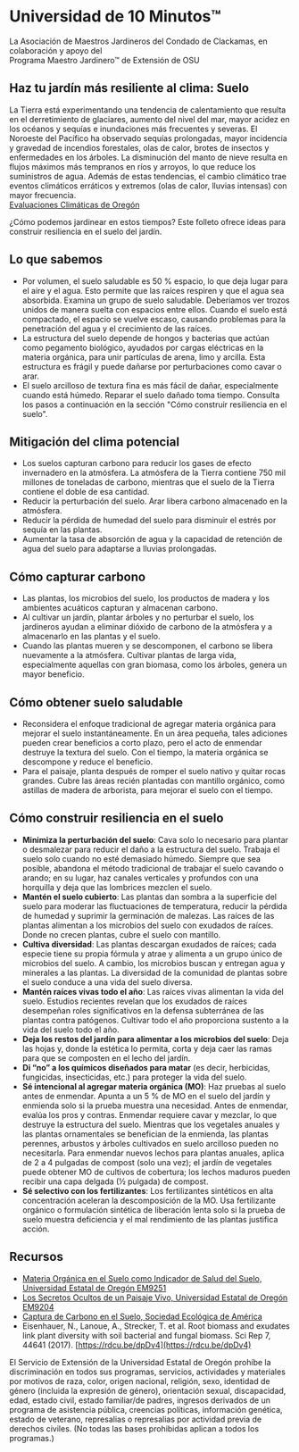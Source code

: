 # Universidad de 10 Minutos™  
La Asociación de Maestros Jardineros del Condado de Clackamas, en colaboración y apoyo del  
Programa Maestro Jardinero™ de Extensión de OSU  

## Haz tu jardín más resiliente al clima: Suelo  
La Tierra está experimentando una tendencia de calentamiento que resulta en el derretimiento de glaciares, aumento del nivel del mar, mayor acidez en los océanos y sequías e inundaciones más frecuentes y severas. El Noroeste del Pacífico ha observado sequías prolongadas, mayor incidencia y gravedad de incendios forestales, olas de calor, brotes de insectos y enfermedades en los árboles. La disminución del manto de nieve resulta en flujos máximos más tempranos en ríos y arroyos, lo que reduce los suministros de agua. Además de estas tendencias, el cambio climático trae eventos climáticos erráticos y extremos (olas de calor, lluvias intensas) con mayor frecuencia.  
[Evaluaciones Climáticas de Oregón](https://blogs.oregonstate.edu/occri/oregon-climate-assessments/)  

¿Cómo podemos jardinear en estos tiempos? Este folleto ofrece ideas para construir resiliencia en el suelo del jardín.  

## Lo que sabemos  
- Por volumen, el suelo saludable es 50 % espacio, lo que deja lugar para el aire y el agua. Esto permite que las raíces respiren y que el agua sea absorbida. Examina un grupo de suelo saludable. Deberíamos ver trozos unidos de manera suelta con espacios entre ellos. Cuando el suelo está compactado, el espacio se vuelve escaso, causando problemas para la penetración del agua y el crecimiento de las raíces.  
- La estructura del suelo depende de hongos y bacterias que actúan como pegamento biológico, ayudados por cargas eléctricas en la materia orgánica, para unir partículas de arena, limo y arcilla. Esta estructura es frágil y puede dañarse por perturbaciones como cavar o arar.  
- El suelo arcilloso de textura fina es más fácil de dañar, especialmente cuando está húmedo. Reparar el suelo dañado toma tiempo. Consulta los pasos a continuación en la sección "Cómo construir resiliencia en el suelo".  

## Mitigación del clima potencial  
- Los suelos capturan carbono para reducir los gases de efecto invernadero en la atmósfera. La atmósfera de la Tierra contiene 750 mil millones de toneladas de carbono, mientras que el suelo de la Tierra contiene el doble de esa cantidad.  
- Reducir la perturbación del suelo. Arar libera carbono almacenado en la atmósfera.  
- Reducir la pérdida de humedad del suelo para disminuir el estrés por sequía en las plantas.  
- Aumentar la tasa de absorción de agua y la capacidad de retención de agua del suelo para adaptarse a lluvias prolongadas.  

## Cómo capturar carbono  
- Las plantas, los microbios del suelo, los productos de madera y los ambientes acuáticos capturan y almacenan carbono.  
- Al cultivar un jardín, plantar árboles y no perturbar el suelo, los jardineros ayudan a eliminar dióxido de carbono de la atmósfera y a almacenarlo en las plantas y el suelo.  
- Cuando las plantas mueren y se descomponen, el carbono se libera nuevamente a la atmósfera. Cultivar plantas de larga vida, especialmente aquellas con gran biomasa, como los árboles, genera un mayor beneficio.  

## Cómo obtener suelo saludable  
- Reconsidera el enfoque tradicional de agregar materia orgánica para mejorar el suelo instantáneamente. En un área pequeña, tales adiciones pueden crear beneficios a corto plazo, pero el acto de enmendar destruye la textura del suelo. Con el tiempo, la materia orgánica se descompone y reduce el beneficio.  
- Para el paisaje, planta después de romper el suelo nativo y quitar rocas grandes. Cubre las áreas recién plantadas con mantillo orgánico, como astillas de madera de arborista, para mejorar el suelo con el tiempo.  

## Cómo construir resiliencia en el suelo  
- **Minimiza la perturbación del suelo**: Cava solo lo necesario para plantar o desmalezar para reducir el daño a la estructura del suelo. Trabaja el suelo solo cuando no esté demasiado húmedo. Siempre que sea posible, abandona el método tradicional de trabajar el suelo cavando o arando; en su lugar, haz canales verticales y profundos con una horquilla y deja que las lombrices mezclen el suelo.  
- **Mantén el suelo cubierto**: Las plantas dan sombra a la superficie del suelo para moderar las fluctuaciones de temperatura, reducir la pérdida de humedad y suprimir la germinación de malezas. Las raíces de las plantas alimentan a los microbios del suelo con exudados de raíces. Donde no crecen plantas, cubre el suelo con mantillo.  
- **Cultiva diversidad**: Las plantas descargan exudados de raíces; cada especie tiene su propia fórmula y atrae y alimenta a un grupo único de microbios del suelo. A cambio, los microbios buscan y entregan agua y minerales a las plantas. La diversidad de la comunidad de plantas sobre el suelo conduce a una vida del suelo diversa.  
- **Mantén raíces vivas todo el año**: Las raíces vivas alimentan la vida del suelo. Estudios recientes revelan que los exudados de raíces desempeñan roles significativos en la defensa subterránea de las plantas contra patógenos. Cultivar todo el año proporciona sustento a la vida del suelo todo el año.  
- **Deja los restos del jardín para alimentar a los microbios del suelo**: Deja las hojas y, donde la estética lo permita, corta y deja caer las ramas para que se composten en el lecho del jardín.  
- **Di “no” a los químicos diseñados para matar** (es decir, herbicidas, fungicidas, insecticidas, etc.) para proteger la vida del suelo.  
- **Sé intencional al agregar materia orgánica (MO)**: Haz pruebas al suelo antes de enmendar. Apunta a un 5 % de MO en el suelo del jardín y enmienda solo si la prueba muestra una necesidad. Antes de enmendar, evalúa los pros y contras. Enmendar requiere cavar y mezclar, lo que destruye la estructura del suelo. Mientras que los vegetales anuales y las plantas ornamentales se benefician de la enmienda, las plantas perennes, arbustos y árboles cultivados en suelo arcilloso pueden no necesitarla. Para enmendar nuevos lechos para plantas anuales, aplica de 2 a 4 pulgadas de compost (solo una vez); el jardín de vegetales puede obtener MO de cultivos de cobertura; los lechos maduros pueden recibir una capa delgada (½ pulgada) de compost.  
- **Sé selectivo con los fertilizantes**: Los fertilizantes sintéticos en alta concentración aceleran la descomposición de la MO. Usa fertilizante orgánico o formulación sintética de liberación lenta solo si la prueba de suelo muestra deficiencia y el mal rendimiento de las plantas justifica acción.  

## Recursos  
- [Materia Orgánica en el Suelo como Indicador de Salud del Suelo, Universidad Estatal de Oregón EM9251](https://extension.oregonstate.edu/sites/default/files/documents/em9251.pdf)  
- [Los Secretos Ocultos de un Paisaje Vivo, Universidad Estatal de Oregón EM9204](https://extension.oregonstate.edu/sites/default/files/2023-10/em9304-update-100223.pdf)  
- [Captura de Carbono en el Suelo, Sociedad Ecológica de América](https://www.esa.org/esa/wp-content/uploads/2012/12/carbonsequestrationinsoils.pdf)  
- Eisenhauer, N., Lanoue, A., Strecker, T. et al. Root biomass and exudates link plant diversity with soil bacterial and fungal biomass. Sci Rep 7, 44641 (2017). [https://rdcu.be/dpDv4](https://rdcu.be/dpDv4)  

El Servicio de Extensión de la Universidad Estatal de Oregón prohíbe la discriminación en todos sus programas, servicios, actividades y materiales por motivos de raza, color, origen nacional, religión, sexo, identidad de género (incluida la expresión de género), orientación sexual, discapacidad, edad, estado civil, estado familiar/de padres, ingresos derivados de un programa de asistencia pública, creencias políticas, información genética, estado de veterano, represalias o represalias por actividad previa de derechos civiles. (No todas las bases prohibidas aplican a todos los programas.)